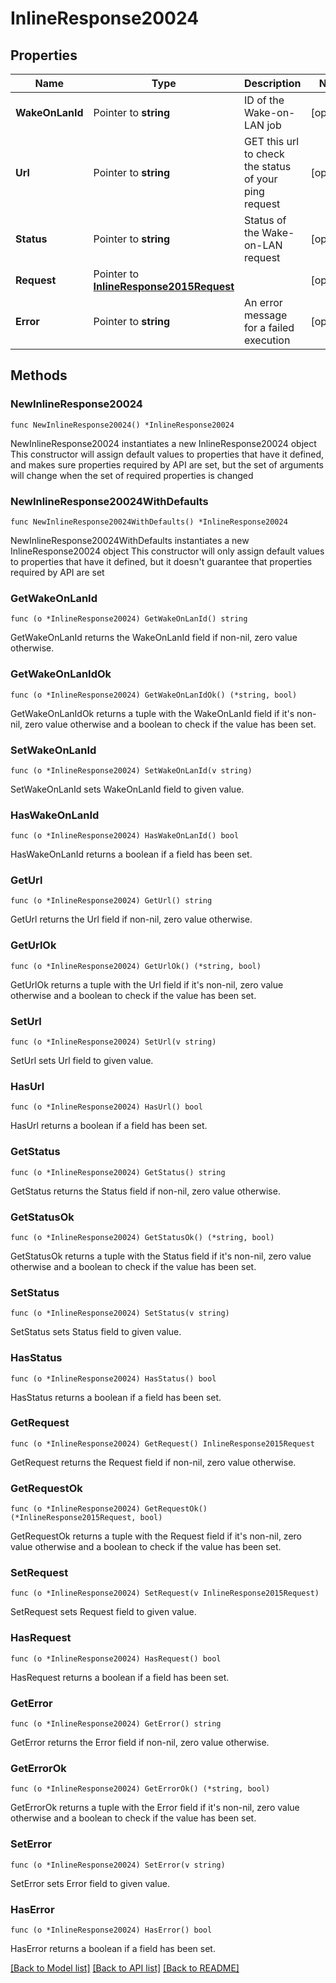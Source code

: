 # InlineResponse20024

## Properties

Name | Type | Description | Notes
------------ | ------------- | ------------- | -------------
**WakeOnLanId** | Pointer to **string** | ID of the Wake-on-LAN job | [optional] 
**Url** | Pointer to **string** | GET this url to check the status of your ping request | [optional] 
**Status** | Pointer to **string** | Status of the Wake-on-LAN request | [optional] 
**Request** | Pointer to [**InlineResponse2015Request**](InlineResponse2015Request.md) |  | [optional] 
**Error** | Pointer to **string** | An error message for a failed execution | [optional] 

## Methods

### NewInlineResponse20024

`func NewInlineResponse20024() *InlineResponse20024`

NewInlineResponse20024 instantiates a new InlineResponse20024 object
This constructor will assign default values to properties that have it defined,
and makes sure properties required by API are set, but the set of arguments
will change when the set of required properties is changed

### NewInlineResponse20024WithDefaults

`func NewInlineResponse20024WithDefaults() *InlineResponse20024`

NewInlineResponse20024WithDefaults instantiates a new InlineResponse20024 object
This constructor will only assign default values to properties that have it defined,
but it doesn't guarantee that properties required by API are set

### GetWakeOnLanId

`func (o *InlineResponse20024) GetWakeOnLanId() string`

GetWakeOnLanId returns the WakeOnLanId field if non-nil, zero value otherwise.

### GetWakeOnLanIdOk

`func (o *InlineResponse20024) GetWakeOnLanIdOk() (*string, bool)`

GetWakeOnLanIdOk returns a tuple with the WakeOnLanId field if it's non-nil, zero value otherwise
and a boolean to check if the value has been set.

### SetWakeOnLanId

`func (o *InlineResponse20024) SetWakeOnLanId(v string)`

SetWakeOnLanId sets WakeOnLanId field to given value.

### HasWakeOnLanId

`func (o *InlineResponse20024) HasWakeOnLanId() bool`

HasWakeOnLanId returns a boolean if a field has been set.

### GetUrl

`func (o *InlineResponse20024) GetUrl() string`

GetUrl returns the Url field if non-nil, zero value otherwise.

### GetUrlOk

`func (o *InlineResponse20024) GetUrlOk() (*string, bool)`

GetUrlOk returns a tuple with the Url field if it's non-nil, zero value otherwise
and a boolean to check if the value has been set.

### SetUrl

`func (o *InlineResponse20024) SetUrl(v string)`

SetUrl sets Url field to given value.

### HasUrl

`func (o *InlineResponse20024) HasUrl() bool`

HasUrl returns a boolean if a field has been set.

### GetStatus

`func (o *InlineResponse20024) GetStatus() string`

GetStatus returns the Status field if non-nil, zero value otherwise.

### GetStatusOk

`func (o *InlineResponse20024) GetStatusOk() (*string, bool)`

GetStatusOk returns a tuple with the Status field if it's non-nil, zero value otherwise
and a boolean to check if the value has been set.

### SetStatus

`func (o *InlineResponse20024) SetStatus(v string)`

SetStatus sets Status field to given value.

### HasStatus

`func (o *InlineResponse20024) HasStatus() bool`

HasStatus returns a boolean if a field has been set.

### GetRequest

`func (o *InlineResponse20024) GetRequest() InlineResponse2015Request`

GetRequest returns the Request field if non-nil, zero value otherwise.

### GetRequestOk

`func (o *InlineResponse20024) GetRequestOk() (*InlineResponse2015Request, bool)`

GetRequestOk returns a tuple with the Request field if it's non-nil, zero value otherwise
and a boolean to check if the value has been set.

### SetRequest

`func (o *InlineResponse20024) SetRequest(v InlineResponse2015Request)`

SetRequest sets Request field to given value.

### HasRequest

`func (o *InlineResponse20024) HasRequest() bool`

HasRequest returns a boolean if a field has been set.

### GetError

`func (o *InlineResponse20024) GetError() string`

GetError returns the Error field if non-nil, zero value otherwise.

### GetErrorOk

`func (o *InlineResponse20024) GetErrorOk() (*string, bool)`

GetErrorOk returns a tuple with the Error field if it's non-nil, zero value otherwise
and a boolean to check if the value has been set.

### SetError

`func (o *InlineResponse20024) SetError(v string)`

SetError sets Error field to given value.

### HasError

`func (o *InlineResponse20024) HasError() bool`

HasError returns a boolean if a field has been set.


[[Back to Model list]](../README.md#documentation-for-models) [[Back to API list]](../README.md#documentation-for-api-endpoints) [[Back to README]](../README.md)


